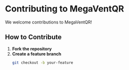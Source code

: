 # Contributing to MegaVentQR

We welcome contributions to MegaVentQR!

## How to Contribute

1. **Fork the repository**
2. **Create a feature branch**
   ```bash
   git checkout -b your-feature
